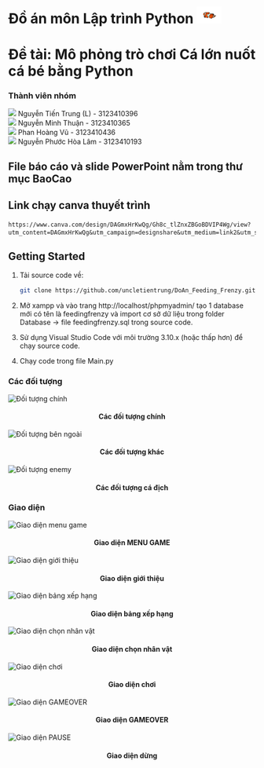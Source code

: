 <!-- author: uncletientrung -->
# Đồ án môn Lập trình Python  <img src="./img/fish.gif" width="50">
# Đề tài: Mô phỏng trò chơi Cá lớn nuốt cá bé bằng Python
### Thành viên nhóm
<img src="https://media.giphy.com/media/WUlplcMpOCEmTGBtBW/giphy.gif" width="30"> Nguyễn Tiến Trung (L) - 3123410396  <br>
<img src="https://media.giphy.com/media/WUlplcMpOCEmTGBtBW/giphy.gif" width="30"> Nguyễn Minh Thuận - 3123410365  <br>
<img src="https://media.giphy.com/media/WUlplcMpOCEmTGBtBW/giphy.gif" width="30"> Phan Hoàng Vũ - 3123410436       <br>
<img src="https://media.giphy.com/media/WUlplcMpOCEmTGBtBW/giphy.gif" width="30"> Nguyễn Phước Hòa Lâm - 3123410193 

## File báo cáo và slide PowerPoint nằm trong thư mục BaoCao
## Link chạy canva thuyết trình
    https://www.canva.com/design/DAGmxHrKwQg/Gh8c_tlZnxZBGoBDVIP4Wg/view?utm_content=DAGmxHrKwQg&utm_campaign=designshare&utm_medium=link2&utm_source=uniquelinks&utlId=h5c21c9e626#1

## Getting Started
1. Tải source code về:

    ```bash
   git clone https://github.com/uncletientrung/DoAn_Feeding_Frenzy.git
   ```

2. Mở xampp và vào trang http://localhost/phpmyadmin/ tạo 1 database mới có tên là feedingfrenzy và import cơ sở dữ liệu trong folder Database -> file feedingfrenzy.sql trong source code.

3. Sử dụng Visual Studio Code với môi trường 3.10.x (hoặc thấp hơn) để chạy source code.

4. Chạy code trong file Main.py

### Các đối tượng 

 ![Đối tượng chính](./img/object.jpg)
 
 <h4 align="center">Các đối tượng chính</h4>

 ![Đối tượng bên ngoài](./img/object1.jpg)
 
 <h4 align="center">Các đối tượng khác</h4>

  ![Đối tượng enemy](./img/object2.jpg)
 
 <h4 align="center">Các đối tượng cá địch</h4>

### Giao diện
 ![Giao diện menu game](./img/giaodiengame.jpg)
 
 <h4 align="center">Giao diện MENU GAME</h4>

  ![Giao diện giới thiệu](./img/gioithieu.jpg)
 
 <h4 align="center">Giao diện giới thiệu</h4>

  ![Giao diện bảng xếp hạng](./img/topscore.jpg)
 
 <h4 align="center">Giao diện bảng xếp hạng</h4>

  ![Giao diện chọn nhân vật](./img/select.jpg)
 
 <h4 align="center">Giao diện chọn nhân vật</h4>

  ![Giao diện chơi](./img/play.jpg)
 
 <h4 align="center">Giao diện chơi</h4>

![Giao diện GAMEOVER](./img/gameover.jpg)
 
 <h4 align="center">Giao diện GAMEOVER</h4>

![Giao diện PAUSE](./img/pause.jpg)
 
 <h4 align="center">Giao diện dừng</h4>
 
 
